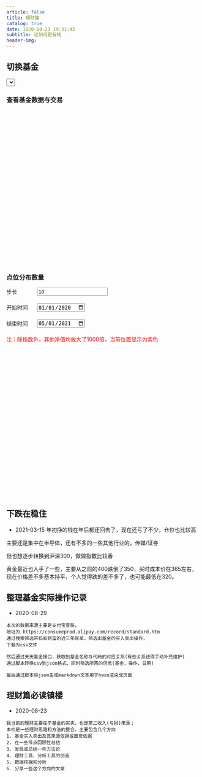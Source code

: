 ```yaml
---
article: false
title: 理财篇
catalog: true
date: 1020-08-23 19:31:43
subtitle: 论如何更有钱
header-img:
---
```


## 切换基金

<div>
    <select id="select_code"></select>
</div>

### 查看基金数据与交易
<div>
    <iframe id="ifr_data" style="border: none; width: 100%; min-height: 400px"></iframe>
</div>

### 点位分布数量
<div>
    <div style="display: flex; margin-bottom: 20px">
        <div style="flex: 0 0 80px">步长</div>
        <input type="number" id="step" value=10 />
    </div>
    <div style="display: flex; margin-bottom: 20px">
        <div style="flex: 0 0 80px">开始时间</div>
        <input type="date" id="start" value="2020-01-01" />
    </div>
    <div style="display: flex; margin-bottom: 20px">
        <div style="flex: 0 0 80px">结束时间</div>
        <input type="date" id="end" value="2021-05-01" />
    </div>
    <div style="color: red">注：除指数外，其他净值均放大了1000倍，当前位置显示为紫色</div>
    <iframe id="analyse_ifr_data" style="border: none; width: 100%; min-height: 400px"></iframe>
</div>

## 下跌在稳住
- 2021-03-15
年初挣的钱在年后都还回去了，现在还亏了不少，仓位也比较高  

主要还是集中在半导体，还有不多的一些其他行业的，传媒/证券  

但也想逐步转换到沪深300，做做指数比较香

黄金最近也入手了一些，主要从之前的400跌倒了350，买时成本价在365左右，  
现在价格差不多基本持平，个人觉得跌的差不多了，也可能最低在320。

## 整理基金实际操作记录
- 2020-08-29
```
本次的数据来源主要是支付宝查账，
地址为 https://consumeprod.alipay.com/record/standard.htm
通过搜索筛选带蚂蚁财富的近三年账单，筛选出基金的买入卖出操作，
下载为csv文件

然后通过天天基金接口，获取到基金名称与代码的对应关系(有些关系还得手动补充维护)
通过脚本转换csv到json格式，同时筛选所需的信息(基金，操作，日期)

最后通过脚本将json生成markdown文本用于hexo渲染成页面
```

## 理财篇必读镇楼 
- 2020-08-23
```
我当前的理财主要在于基金的买卖，也是第二收入(亏损)来源；
本栏是一些理财思路和方法的整合，主要包含几个方向
1. 基金买入卖出及其来源依据或直觉依据
2. 在一些节点回顾性总结
3. 发现或总结一些方法论
4. 理财工具，分析工具的创造
5. 数据挖掘和分析
6. 分享一些这个方向的文章
```


<script type="text/javascript">
    Date.prototype.format = function(fmt) { 
        var o = { 
            "M+" : this.getMonth()+1,                 //月份 
            "d+" : this.getDate(),                    //日 
            "h+" : this.getHours(),                   //小时 
            "m+" : this.getMinutes(),                 //分 
            "s+" : this.getSeconds(),                 //秒 
            "q+" : Math.floor((this.getMonth()+3)/3), //季度 
            "S"  : this.getMilliseconds()             //毫秒 
        }; 
        if(/(y+)/.test(fmt)) {
                fmt=fmt.replace(RegExp.$1, (this.getFullYear()+"").substr(4 - RegExp.$1.length)); 
        }
        for(var k in o) {
            if(new RegExp("("+ k +")").test(fmt)){
                fmt = fmt.replace(RegExp.$1, (RegExp.$1.length==1) ? (o[k]) : (("00"+ o[k]).substr((""+ o[k]).length)));
            }
        }
        return fmt; 
    }

    let zhishu_data = [
        {
            code: "000001",
            name: "上证指数"
        }
    ]

    let ifr = document.getElementById("ifr_data");
    let analyse_ifr = document.getElementById("analyse_ifr_data");

    let scode = document.getElementById("select_code");
    let analyse_step = document.getElementById("step");
    let analyse_start = document.getElementById("start");
    let analyse_end = document.getElementById("end");

    let urlroot = "/money/fund_trace_data.html?code=";
    let analyes_url = "/money/fund_analyse_distribution.html?";

    let analyse_data = {
        code: "000001",
        step: 100,
        start: `${new Date().getFullYear()-1}-${new Date().format("MM-dd")}`,
        end: new Date().format("yyyy-MM-dd")
    }

    function init() {
        ifr.src = urlroot + analyse_data.code;
        analyse_step.value = analyse_data.step;
        analyse_start.value = analyse_data.start;
        analyse_end.value = analyse_data.end;
    }

    init()

    function render_analyse() {
        analyse_ifr.src = analyes_url + `code=${analyse_data.code}&step=${analyse_data.step}&start=${analyse_data.start}&end=${analyse_data.end}`
    }

    fetch("/money/fund.json")
    .then(res => res.json())
    .then(data => {
        let codemap = {};
        zhishu_data.forEach(item => {
            codemap[item["name"]] = item["code"]
        })
        let now = new Date();
        now.setFullYear(new Date().getFullYear()-1);
        data.forEach(d => {
            if(new Date(d["datetime"]) > now) {
                codemap[d["fund_name"]] = d["fund_code"];
            }
        });
        let codes = Object.keys(codemap);
        scode.innerHTML = codes
        .map(name => `<option value=${codemap[name]}>${name}</option>`)
        .join(" ");
        ifr.src = urlroot + codemap[codes[0]];
        analyse_data.code = codemap[codes[0]];
        render_analyse();
    });

    analyse_step.onchange = function(e){
        analyse_data.step = e.target.value
        render_analyse();
    }

    analyse_start.onchange = function(e){
        analyse_data.start = e.target.value
        render_analyse();
    }

    analyse_end.onchange = function(e){
        analyse_data.end = e.target.value
        render_analyse();
    }
    
    scode.onchange = (e) => {
        analyse_data.code = scode.value;
        render_analyse();
        ifr.src = urlroot + scode.value;
    }
</script>